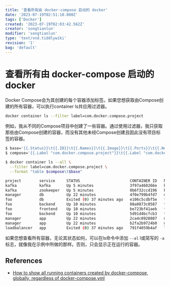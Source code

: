 ```yaml
---
title: '查看所有由 docker-compose 启动的 docker'
date: '2023-07-19T02:51:10.800Z'
tags: ['Docker']
created: '2023-07-19T02:03:42.562Z'
creator: 'songtianlun'
modifier: 'songtianlun'
type: 'text/vnd.tiddlywiki'
revision: '1'
bag: 'default'
---
```


<!-- Exported from TiddlyWiki at 10:11, 22nd 七月 2023 -->

# 查看所有由 docker-compose 启动的 docker

Docker Compose会为其创建的每个容器添加标签。如果您想获取由Compose创建的所有容器，可以执行container ls并应用过滤器。

```bash
docker container ls --filter label=com.docker.compose.project
```

例如，我从不同的Compose项目中创建了一些容器。通过使用过滤器，我只获取那些由Compose创建的容器，而没有其他未经Compose创建且因此没有项目标签的容器。

```bash
$ base='{{.Status}}\t{{.ID}}\t{{.Names}}\t{{.Image}}\t{{.Ports}}\t{{.Networks}}\t{{.Mounts}}'
$ compose='{{.Label "com.docker.compose.project"}}\t{{.Label "com.docker.compose.service"}}'

$ docker container ls --all \
  --filter label=com.docker.compose.project \
  --format "table $compose\t$base"

project        service     STATUS                      CONTAINER ID   NAMES                IMAGE                   PORTS                                                                     NETWORKS               MOUNTS
kafka          kafka       Up 5 minutes                3f97a460266e   kafka_kafka_1        bitnami/kafka:3         0.0.0.0:9092->9092/tcp, :::9092->9092/tcp                                 kafka_default          kafka_kafka_da…,kafka_kafa_con…
kafka          zookeeper   Up 5 minutes                0b6f32ccd196   kafka_zookeeper_1    bitnami/zookeeper:3.7   2888/tcp, 3888/tcp, 0.0.0.0:2181->2181/tcp, :::2181->2181/tcp, 8080/tcp   kafka_default          kafka_zookeepe…
manager        db          Up 22 minutes               4f0e799b4fd7   manager_db_1         da2cb49d7a8d            5432/tcp                                                                  manager_default        0d667a0e48a280…
foo            db          Exited (0) 37 minutes ago   e106c5cdbf5e   foo_db_1             da2cb49d7a8d                                                                                      foo_default            5a87e93627b8f6…
foo            backend     Up 10 minutes               08a0873c0587   foo_backend_2        c316d5a335a5            80/tcp                                                                    foo_default            
foo            frontend    Up 10 minutes               be723bf41aeb   foo_frontend_1       c316d5a335a5            80/tcp                                                                    foo_default            
foo            backend     Up 10 minutes               5d91d4bcfcb3   foo_backend_1        c316d5a335a5            80/tcp                                                                    foo_default            
manager        app         Up 22 minutes               2ca4c0920807   manager_app_1        c316d5a335a5            80/tcp                                                                    manager_default        
manager        app         Up 22 minutes               b2fa2b9724b0   manager_app_2        c316d5a335a5            80/tcp                                                                    manager_default        
loadbalancer   app         Exited (0) 37 minutes ago   791f4059b4af   loadbalancer_app_1   c316d5a335a5                                                                                      loadbalancer_default
```

如果您想查看所有容器，无论其状态如何，可以在ls命令中添加 `--al` l或简写的 `-a` 标志，就像我在示例中所做的那样。否则，只会显示正在运行的容器。

## References

* [How to show all running containers created by docker-compose, globally, regardless of docker-compose.yml](https://stackoverflow.com/questions/70915151/how-to-show-all-running-containers-created-by-docker-compose-globally-regardle)